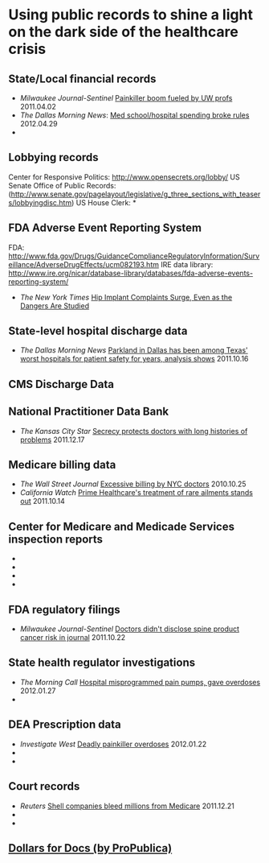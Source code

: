 Using public records to shine a light on the dark side of the healthcare crisis
====================

State/Local financial records
----------
* _Milwaukee Journal-Sentinel_ [Painkiller boom fueled by UW profs](http://www.jsonline.com/watchdog/watchdogreports/119130114.html) 2011.04.02
* _The Dallas Morning News_: [Med school/hospital spending broke rules](http://www.dallasnews.com/investigations/headlines/20120429-utsw-spending-broke-rules.ece) 2012.04.29
* 

Lobbying records
------------
Center for Responsive Politics: http://www.opensecrets.org/lobby/
US Senate Office of Public Records: (http://www.senate.gov/pagelayout/legislative/g_three_sections_with_teasers/lobbyingdisc.htm)
US House Clerk: 
* 

FDA Adverse Event Reporting System
---------
FDA: http://www.fda.gov/Drugs/GuidanceComplianceRegulatoryInformation/Surveillance/AdverseDrugEffects/ucm082193.htm
IRE data library: http://www.ire.org/nicar/database-library/databases/fda-adverse-events-reporting-system/
* _The New York Times_ [Hip Implant Complaints Surge, Even as the Dangers Are Studied](http://www.nytimes.com/2011/08/23/business/complaints-soar-on-hip-implants-as-dangers-are-studied.html?_r=2&pagewanted=1)

State-level hospital discharge data
------------
* _The Dallas Morning News_ [Parkland in Dallas has been among Texas' worst hospitals for patient safety for years, analysis shows](http://www.dallasnews.com/investigations/patient-safety/headlines/20111015-parkland-in-dallas-has-been-among-texas-worst-hospitals-for-patient-safety-for-years-analysis-shows.ece) 2011.10.16


CMS Discharge Data
-----------


National Practitioner Data Bank
------------
* _The Kansas City Star_ [Secrecy protects doctors with long histories of problems](http://www.kansascity.com/2011/12/17/3325411/secrecy-protects-problem-doctors.html) 2011.12.17


Medicare billing data
--------------
* _The Wall Street Journal_ [Excessive billing by NYC doctors](http://online.wsj.com/article/SB10001424052748704696304575538112856615900-search.html) 2010.10.25
* _California Watch_ [Prime Healthcare's treatment of rare ailments stands out](http://californiawatch.org/health-and-welfare/prime-healthcares-treatment-rare-ailments-stands-out-13021) 2011.10.14

Center for Medicare and Medicade Services inspection reports
--------------
* 
* 
* 
* 

FDA regulatory filings
-------------------
* _Milwaukee Journal-Sentinel_ [Doctors didn't disclose spine product cancer risk in journal](http://www.jsonline.com/watchdog/watchdogreports/doctors-didnt-disclose-spine-product-cancer-risk-in-journal-132391068.html) 2011.10.22


State health regulator investigations
---------------
* _The Morning Call_ [Hospital misprogrammed pain pumps, gave overdoses](http://articles.mcall.com/2012-01-27/news/mc-bethlehem-stlukes-overdose-20120126_1_overdose-medical-errors-patients) 2012.01.27
* 




DEA Prescription data
------------
* _Investigate West_ [Deadly painkiller overdoses](http://www.invw.org/prescription-epidemic) 2012.01.22
* 
* 

Court records
------------
* _Reuters_ [Shell companies bleed millions from Medicare](http://www.reuters.com/article/2011/12/21/us-shellcompanies-medicare-idUSTRE7BK0PY20111221) 2011.12.21
* 
* 

[Dollars for Docs (by ProPublica)](http://www.propublica.org/series/dollars-for-docs)
-----------------


